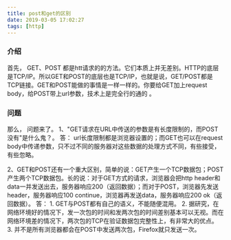 ```yaml
---
title: post和get的区别
date: 2019-03-05 17:02:27
tags: [http]
---
```


### 介绍
首先， GET、POST 都是htt请求的的方法。它们本质上并无差别。HTTP的底层是TCP/IP。所以GET和POST的底层也是TCP/IP，也就是说，GET/POST都是TCP链接。GET和POST能做的事情是一样一样的。你要给GET加上request body，给POST带上url参数，技术上是完全行的通的 。

### 问题
那么， 问题来了。
1、"GET请求在URL中传送的参数是有长度限制的，而POST没有"是什么鬼？。
  答： url长度限制都是浏览器设置的；而GET也可以在request body中传递参数，只不过不同的服务器对这些数据的处理方式不同，有些接受，有些忽略。

2、GET和POST还有一个重大区别，简单的说：GET产生一个TCP数据包；POST产生两个TCP数据包。长的说：对于GET方式的请求，浏览器会把http header和data一并发送出去，服务器响应200（返回数据）；而对于POST，浏览器先发送header，服务器响应100 continue，浏览器再发送data，服务器响应200 ok（返回数据）。
  答： 1. GET与POST都有自己的语义，不能随便混用。
      2. 据研究，在网络环境好的情况下，发一次包的时间和发两次包的时间差别基本可以无视。而在网络环境差的情况下，两次包的TCP在验证数据包完整性上，有非常大的优点。
      3. 并不是所有浏览器都会在POST中发送两次包，Firefox就只发送一次。

